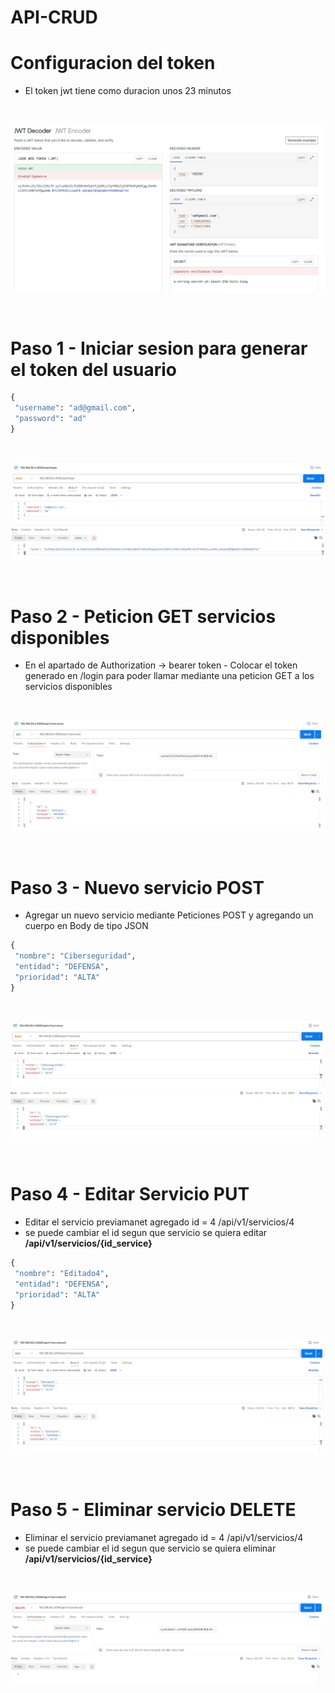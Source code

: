 # API-CRUD

# Configuracion del token
- El token jwt tiene como duracion unos 23 minutos
<br>

![img_1](img/token_jwt_io.PNG)

<br>

# Paso 1 - Iniciar sesion para generar el token del usuario 

```cmd
{
 "username": "ad@gmail.com",
 "password": "ad"
}


```

<br>

![img_1](img/post_login.PNG)

<br>

# Paso 2 - Peticion GET servicios disponibles
- En el apartado de Authorization -> bearer token - Colocar el token generado en /login para poder llamar mediante una peticion GET a los servicios disponibles 


<br>

![img_1](img/get_servicios_token.PNG)

<br>

# Paso 3 - Nuevo servicio POST
- Agregar un nuevo servicio mediante Peticiones POST y agregando un cuerpo en Body de tipo JSON

```cmd
{
 "nombre": "Ciberseguridad",
 "entidad": "DEFENSA",
 "prioridad": "ALTA"
}

```

<br>

![img_1](img/post_agregar_servicio_token.PNG)

<br>

# Paso 4 - Editar Servicio PUT
- Editar el servicio previamanet agregado id = 4 /api/v1/servicios/4
- se puede cambiar el id segun que servicio se quiera editar **/api/v1/servicios/{id_service}**

```cmd
{
 "nombre": "Editado4",
 "entidad": "DEFENSA",
 "prioridad": "ALTA"
}

```

<br>

![img_1](img/put_editar_servicio_token.PNG)

<br>

# Paso 5 - Eliminar servicio DELETE
- Eliminar el servicio previamanet agregado id = 4 /api/v1/servicios/4
- se puede cambiar el id segun que servicio se quiera eliminar **/api/v1/servicios/{id_service}**

<br>

![img_1](img/delete_borrar_servicio_token.PNG)

<br>



